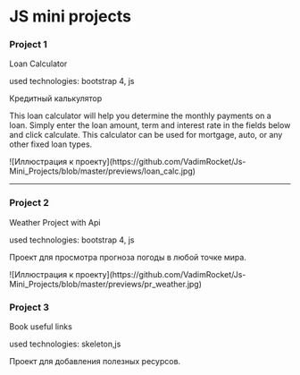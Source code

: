 <h1>JS mini projects</h1>
<h3>Project 1</h3>
<p>Loan Calculator</p>
<p>used technologies: bootstrap 4, js</p>
<p>Кредитный калькулятор</p>
<p>This loan calculator will help you determine the monthly payments on a loan. Simply enter the loan amount, term and interest rate in the fields below and click calculate. This calculator can be used for mortgage, auto, or any other fixed loan types.</p>
![Иллюстрация к проекту](https://github.com/VadimRocket/Js-Mini_Projects/blob/master/previews/loan_calc.jpg)
<hr>
<h3>Project 2</h3>
<p>Weather Project with Api</p>
<p>used technologies: bootstrap 4, js</p>
<p>Проект для просмотра прогноза погоды в любой точке мира. </p>
![Иллюстрация к проекту](https://github.com/VadimRocket/Js-Mini_Projects/blob/master/previews/pr_weather.jpg)
<h3>Project 3</h3>
<p>Book useful links</p>
<p>used technologies: skeleton,js</p>
<p>Проект для добавления полезных ресурсов. </p>
